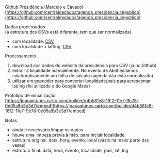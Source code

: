 Github Presidência (Marcelo e Cavaco)  
[https://github.com/centraldedados/agenda_presidencia_republica](https://github.com/centraldedados/agenda_presidencia_republica)

Dados processados  
(a estrutura dos CSVs está diferente, tem que ser normalizada)  
- com localidade: [CSV](http://box.wolan.net/data_marcelo_com_localidade.csv)  
- com localidade + lat/lng: [CSV](http://box.wolan.net/data_marcelo_com_localidade_e_latlng.csv)  

Processamento  
1. download dos dados do website da presidência para CSV (já no Github)  
2. extrair a localidade manualmente. No evento de Abril editamos colaborativamente um folha de cálculo (agenda não está normalizada)  
3. utilizar um geocoder para converter localidade/país para acrescentar lat/lng (foi utilizado o do Google Maps)

Protótipo de visualização  
    [https://joaoantunes.carto.com/builder/d4b581e8-16f2-11e7-9b78-0e05a8b3e3d7/embed](https://joaoantunes.carto.com/builder/d4b581e8-16f2-11e7-9b78-0e05a8b3e3d7/embed)

Notas  
- ainda é necessário limpar os dados  
- houve uma limpeza prévia à mão, para incluir localidade  
- estrutura original: data, hora, evento, local (vazio na maior parte das vezes)  
- estrutura final:    data, hora, evento, localidade, país, lat, lng
